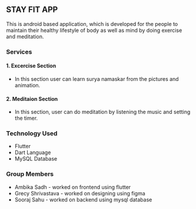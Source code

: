 ## STAY FIT APP

This is android based application, which is developed for the people to maintain their healthy lifestyle of body as well as mind by doing exercise and meditation.

### Services

#### 1. Excercise Section 
- In this section user can learn surya namaskar from the pictures and animation.

#### 2. Meditaion Section
- In this section, user can do meditation by listening the music and setting the timer.

### Technology Used

- Flutter
- Dart Language
- MySQL Database

### Group Members

- Ambika Sadh - worked on frontend using flutter
- Grecy Shrivastava - worked on designing using figma
- Sooraj Sahu - worked on backend using mysql database

